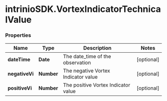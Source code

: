 # intrinioSDK.VortexIndicatorTechnicalValue

### Properties
Name | Type | Description | Notes
------------ | ------------- | ------------- | -------------
**dateTime** | **Date** | The date_time of the observation | [optional] 
**negativeVi** | **Number** | The negative Vortex Indicator value | [optional] 
**positiveVi** | **Number** | The positive Vortex Indicator value | [optional] 



